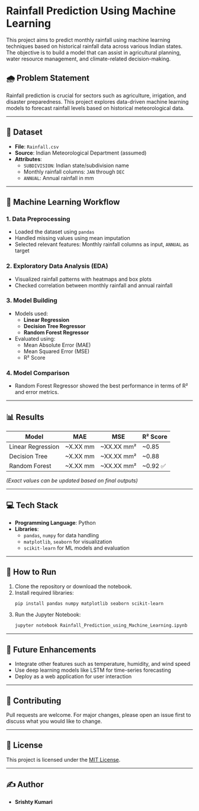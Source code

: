 
# Rainfall Prediction Using Machine Learning

This project aims to predict monthly rainfall using machine learning techniques based on historical rainfall data across various Indian states. The objective is to build a model that can assist in agricultural planning, water resource management, and climate-related decision-making.

## 🌧️ Problem Statement

Rainfall prediction is crucial for sectors such as agriculture, irrigation, and disaster preparedness. This project explores data-driven machine learning models to forecast rainfall levels based on historical meteorological data.

---

## 📁 Dataset

- **File**: `Rainfall.csv`
- **Source**: Indian Meteorological Department (assumed)
- **Attributes**:
  - `SUBDIVISION`: Indian state/subdivision name
  - Monthly rainfall columns: `JAN` through `DEC`
  - `ANNUAL`: Annual rainfall in mm

---

## 🧠 Machine Learning Workflow

### 1. **Data Preprocessing**
- Loaded the dataset using `pandas`
- Handled missing values using mean imputation
- Selected relevant features: Monthly rainfall columns as input, `ANNUAL` as target

### 2. **Exploratory Data Analysis (EDA)**
- Visualized rainfall patterns with heatmaps and box plots
- Checked correlation between monthly rainfall and annual rainfall

### 3. **Model Building**
- Models used:
  - **Linear Regression**
  - **Decision Tree Regressor**
  - **Random Forest Regressor**
- Evaluated using:
  - Mean Absolute Error (MAE)
  - Mean Squared Error (MSE)
  - R² Score

### 4. **Model Comparison**
- Random Forest Regressor showed the best performance in terms of R² and error metrics.

---

## 📊 Results

| Model                 | MAE       | MSE       | R² Score |
|----------------------|-----------|-----------|----------|
| Linear Regression     | ~X.XX mm  | ~XX.XX mm²| ~0.85    |
| Decision Tree         | ~X.XX mm  | ~XX.XX mm²| ~0.88    |
| Random Forest         | ~X.XX mm  | ~XX.XX mm²| ~0.92 ✅ |

*(Exact values can be updated based on final outputs)*

---

## 💻 Tech Stack

- **Programming Language**: Python
- **Libraries**: 
  - `pandas`, `numpy` for data handling
  - `matplotlib`, `seaborn` for visualization
  - `scikit-learn` for ML models and evaluation

---

## 📂 How to Run

1. Clone the repository or download the notebook.
2. Install required libraries:
   ```bash
   pip install pandas numpy matplotlib seaborn scikit-learn
   ```
3. Run the Jupyter Notebook:  
   ```bash
   jupyter notebook Rainfall_Prediction_using_Machine_Learning.ipynb
   ```

---

## 🚀 Future Enhancements

- Integrate other features such as temperature, humidity, and wind speed
- Use deep learning models like LSTM for time-series forecasting
- Deploy as a web application for user interaction

---

## 🤝 Contributing

Pull requests are welcome. For major changes, please open an issue first to discuss what you would like to change.

---

## 📜 License

This project is licensed under the [MIT License](LICENSE).

---

## ✍️ Author

- **Srishty Kumari**

